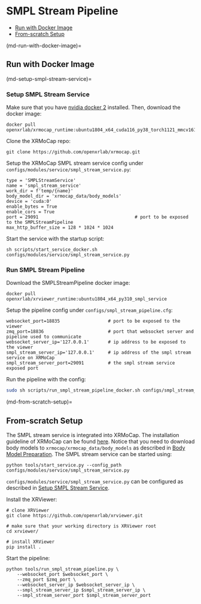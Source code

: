 # SMPL Stream Pipeline

- [Run with Docker Image](md-run-with-docker-image)
- [From-scratch Setup](md-from-scratch-setup)

(md-run-with-docker-image)=

## Run with Docker Image

(md-setup-smpl-stream-service)=

### Setup SMPL Stream Service

Make sure that you have [nvidia docker 2](https://github.com/NVIDIA/nvidia-docker) installed. Then, download the docker image:

```shell
docker pull openxrlab/xrmocap_runtime:ubuntu1804_x64_cuda116_py38_torch1121_mmcv161_service
```

Clone the XRMoCap repo:

```
git clone https://github.com/openxrlab/xrmocap.git
```

Setup the XRMoCap SMPL stream service config under `configs/modules/service/smpl_stream_service.py`:

```
type = 'SMPLStreamService'
name = 'smpl_stream_service'
work_dir = f'temp/{name}'
body_model_dir = 'xrmocap_data/body_models'
device = 'cuda:0'
enable_bytes = True
enable_cors = True
port = 29091                                    # port to be exposed to the SMPLStreamPipeline
max_http_buffer_size = 128 * 1024 * 1024
```

Start the service with the startup script:

```
sh scripts/start_service_docker.sh configs/modules/service/smpl_stream_service.py
```

### Run SMPL Stream Pipeline

Download the SMPLStreamPipeline docker image:

```shell
docker pull openxrlab/xrviewer_runtime:ubuntu1804_x64_py310_smpl_service
```

Setup the pipeline config under `configs/smpl_stream_pipeline.cfg`:

```
websocket_port=18835                  # port to be exposed to the viewer
zmq_port=18836                        # port that websocket server and pipeline used to communicate
websocket_server_ip='127.0.0.1'       # ip address to be exposed to the viewer
smpl_stream_server_ip='127.0.0.1'     # ip address of the smpl stream service on XRMoCap
smpl_stream_server_port=29091         # the smpl stream service exposed port
```

Run the pipeline with the config:

```bash
sudo sh scripts/run_smpl_stream_pipeline_docker.sh configs/smpl_stream_pipeline.cfg
```

(md-from-scratch-setup)=

## From-scratch Setup

The SMPL stream service is integrated into XRMoCap. The installation guideline of XRMoCap can be found [here](https://github.com/openxrlab/xrmocap/blob/main/docs/en/installation.md). Notice that you need to download body models to `xrmocap/xrmocap_data/body_models` as described in [Body Model Preparation](https://xrmocap.readthedocs.io/en/latest/getting_started.html#body-model-preparation-optional). The SMPL stream service can be started using:

```shell
python tools/start_service.py --config_path configs/modules/service/smpl_stream_service.py
```

`configs/modules/service/smpl_stream_service.py` can be configured as described in [Setup SMPL Stream Service](md-setup-smpl-stream-service).

Install the XRViewer:

```shell
# clone XRViewer
git clone https://github.com/openxrlab/xrviewer.git

# make sure that your working directory is XRViewer root
cd xrviewer/

# install XRViewer
pip install .
```

Start the pipeline:

```shell
python tools/run_smpl_stream_pipeline.py \
    --websocket_port $websocket_port \
    --zmq_port $zmq_port \
    --websocket_server_ip $websocket_server_ip \
    --smpl_stream_server_ip $smpl_stream_server_ip \
    --smpl_stream_server_port $smpl_stream_server_port
```

